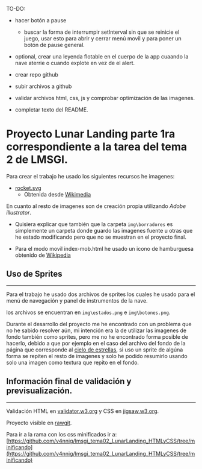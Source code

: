 TO-DO:

* hacer botón a pause
    * buscar la forma de interrumpir setInterval sin que se reinicie el juego, usar esto para abrir y cerrar menú movil y para poner un botón de pause general.

* optional, crear una leyenda flotable en el cuerpo de la app cuaando la nave aterrie o cuando explote en vez de el alert.

* crear repo github

* subir archivos a github

* validar archivos html, css, js y comprobar optimización de las imagenes.

* completar texto del README.
























# Proyecto Lunar Landing parte 1ra correspondiente a la tarea del tema 2 de LMSGI.

Para crear el trabajo he usado los siguientes recursos he imagenes:

* [rocket.svg](img\borradores\rocket.svg)
    * Obtenida desde [Wikimedia](https://commons.wikimedia.org/wiki/File:Emojione_1F680.svg)

En cuanto al resto de imagenes son de creación propia utilizando *Adobe illustrator*.

* Quisiera explicar que también que la carpeta `img\borradores` es simplemente un carpeta donde guardo las imagenes fuente u otras que he estado modificando pero que no se muestran en el proyecto final.

* Para el modo movil index-mob.html he usado un icono de hamburguesa obtenido de [Wikipedia](https://en.wikipedia.org/wiki/Hamburger_button#/media/File:Hamburger_icon.svg)

## Uso de Sprites
---

Para el trabajo he usado dos archivos de sprites los cuales he usado para el menú de navegación y panel de instrumentos de la nave.

los archivos se encuentran en `img\estados.png` e `img\botones.png`.

Durante el desarrollo del proyecto me he encontrado con un problema que no he sabido resolver aún, mi intención era la de utilizar las imagenes de fondo también como sprites, pero me no he encontrado forma posible de hacerlo, debido a que por ejemplo en el caso del archivo del fondo de la página que corresponde al [cielo de estrellas](img/cieloestrellado.png), si uso un sprite de algúna forma se repiten el resto de imagenes y solo he podido resumirlo usando solo una imagen como textura que repito en el fondo.


## Información final de validación y previsualización.
---

Validación HTML en [validator.w3.org](https://validator.w3.org/nu/?doc=https%3A%2F%2Frawgit.com%2Fv4nnig%2Flmsgi_tema02_LunarLanding_HTMLyCSS%2Fmaster%2Findex.html) y CSS en [jigsaw.w3.org](https://jigsaw.w3.org/css-validator/validator?uri=https%3A%2F%2Fvalidator.w3.org%2Fnu%2F%3Fdoc%3Dhttps%253A%252F%252Frawgit.com%252Fv4nnig%252Flmsgi_tema02_LunarLanding_HTMLyCSS%252Fmaster%252Findex.html&profile=css3&usermedium=all&warning=1&vextwarning=&lang=es).

Proyecto visible en [rawgit](https://rawgit.com/v4nnig/lmsgi_tema02_LunarLanding_HTMLyCSS/master/index.html).

Para ir a la rama con los css minificados ir a: [https://github.com/v4nnig/lmsgi_tema02_LunarLanding_HTMLyCSS/tree/minificando](https://github.com/v4nnig/lmsgi_tema02_LunarLanding_HTMLyCSS/tree/minificando)